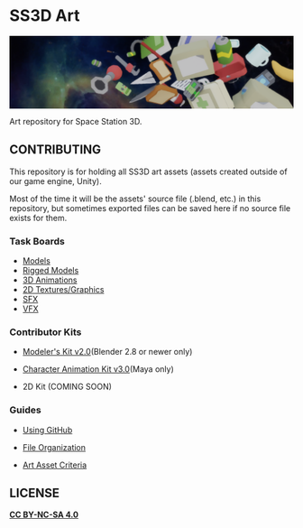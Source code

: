 # SS3D Art
<p align="center"><img src="Documents/Images/EikoBannerShort.png" alt="SS3D_Banner" align="center"></p>
Art repository for Space Station 3D.

## CONTRIBUTING

This repository is for holding all SS3D art assets (assets created outside of our game engine, Unity).

Most of the time it will be the assets' source file (.blend, etc.) in this repository, but sometimes exported files can be saved here if no source file exists for them.

### Task Boards

- [Models](https://trello.com/b/ZVcDitv0/ss3d-models)
- [Rigged Models](https://trello.com/b/cyDuUYyv/ss3d-rig-models)
- [3D Animations](https://trello.com/b/xZ5bhNWw/ss3d-animations)
- [2D Textures/Graphics](https://trello.com/b/XVZ95Hjq/ss3d-2d)
- [SFX](https://trello.com/b/k6pWgJE0/ss3d-sfx)
- [VFX](https://trello.com/b/uwo7b3cr/ss3d-vfx)

### Contributor Kits

- [Modeler's Kit v2.0](https://drive.google.com/drive/folders/11SMsOzh78-vNTq3Az5c-mUFpFw-5EOb8)(Blender 2.8 or newer only)

- [Character Animation Kit v3.0](https://drive.google.com/drive/u/1/folders/1gAqPkdEb6VeVT-oSx_rtvCh1x4EB0d4i)(Maya only)

- 2D Kit (COMING SOON)

### Guides

- [Using GitHub](https://ss3d.gitbook.io/programming/introduction/contributing-to-ss3d/github)

- [File Organization](https://ss3d.gitbook.io/programming/guidelines/file-naming-and-organization)

- [Art Asset Criteria](https://ss3d.gitbook.io/programming/guidelines/asset-criteria/art-assets-external)

## LICENSE

**[CC BY-NC-SA 4.0](Documents/LICENSE-ASSETS.md)**

